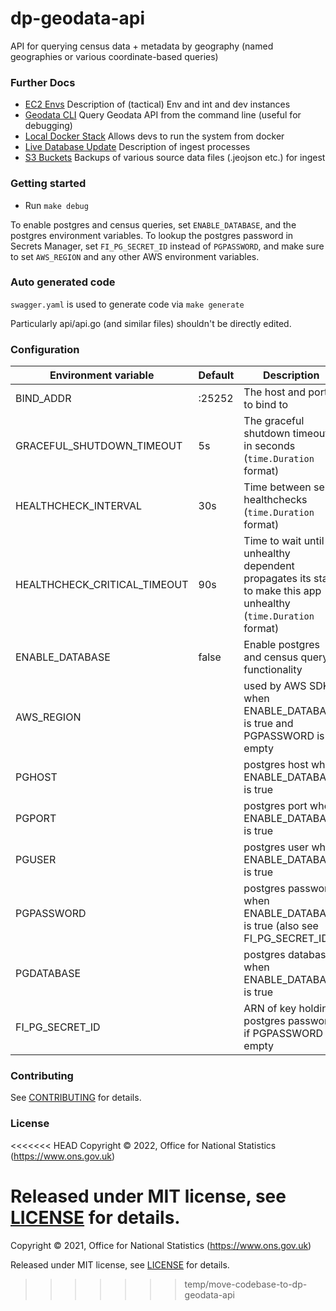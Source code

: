# dp-geodata-api
API for querying census data + metadata by geography (named geographies or various coordinate-based queries)

### Further Docs

* [EC2 Envs](TACTICALEC2.md) Description of (tactical) Env and int and dev instances
* [Geodata CLI](cli.md) Query Geodata API from the command line (useful for debugging)
* [Local Docker Stack](docker.md) Allows devs to run the system from docker
* [Live Database Update](dataingest/dbsetup/README.md) Description of ingest processes
* [S3 Buckets](dataingest/S3-BUCKETS.md) Backups of various source data files (.jeojson etc.) for ingest

### Getting started

* Run `make debug`

To enable postgres and census queries, set `ENABLE_DATABASE`, and the postgres environment variables.
To lookup the postgres password in Secrets Manager, set `FI_PG_SECRET_ID` instead of `PGPASSWORD`,
and make sure to set `AWS_REGION` and any other AWS environment variables.

### Auto generated code

`swagger.yaml` is used to generate code via `make generate`

Particularly api/api.go (and similar files) shouldn't be directly edited.

### Configuration

| Environment variable         | Default   | Description
| ---------------------------- | --------- | -----------
| BIND_ADDR                    | :25252    | The host and port to bind to
| GRACEFUL_SHUTDOWN_TIMEOUT    | 5s        | The graceful shutdown timeout in seconds (`time.Duration` format)
| HEALTHCHECK_INTERVAL         | 30s       | Time between self-healthchecks (`time.Duration` format)
| HEALTHCHECK_CRITICAL_TIMEOUT | 90s       | Time to wait until an unhealthy dependent propagates its state to make this app unhealthy (`time.Duration` format)
| ENABLE_DATABASE              | false     | Enable postgres and census query functionality
| AWS_REGION                   |           | used by AWS SDK when ENABLE_DATABASE is true and PGPASSWORD is empty
| PGHOST                       |           | postgres host when ENABLE_DATABASE is true
| PGPORT                       |           | postgres port when ENABLE_DATABASE is true
| PGUSER                       |           | postgres user when ENABLE_DATABASE is true
| PGPASSWORD                   |           | postgres password when ENABLE_DATABASE is true (also see FI_PG_SECRET_ID)
| PGDATABASE                   |           | postgres database when ENABLE_DATABASE is true
| FI_PG_SECRET_ID              |           | ARN of key holding postgres password if PGPASSWORD is empty

### Contributing

See [CONTRIBUTING](CONTRIBUTING.md) for details.

### License

<<<<<<< HEAD
Copyright © 2022, Office for National Statistics (https://www.ons.gov.uk)

Released under MIT license, see [LICENSE](LICENSE.md) for details.
=======
Copyright © 2021, Office for National Statistics (https://www.ons.gov.uk)

Released under MIT license, see [LICENSE](LICENSE.md) for details.

>>>>>>> temp/move-codebase-to-dp-geodata-api
